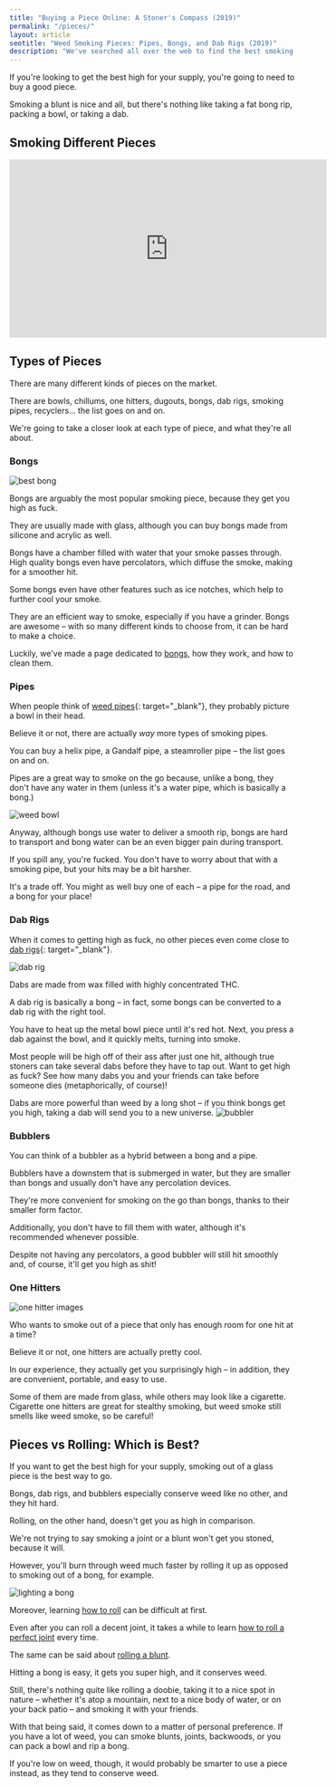 ```yaml
---
title: "Buying a Piece Online: A Stoner's Compass (2019)"
permalink: "/pieces/"
layout: article
seotitle: "Weed Smoking Pieces: Pipes, Bongs, and Dab Rigs (2019)"
description: "We've searched all over the web to find the best smoking pieces. Whether you're looking for a bong, pipe, or a dab rig, we've got your back." 
---
```


If you're looking to get the best high for your supply, you're going to need to buy a good piece. 

Smoking a blunt is nice and all, but there's nothing like taking a fat bong rip, packing a bowl, or taking a dab. 

## Smoking Different Pieces 

<div class="iframeVideo">
<iframe width="560" height="315" src="https://www.youtube.com/embed/EHmTjohfzLk" frameborder="0" allow="accelerometer; autoplay; encrypted-media; gyroscope; picture-in-picture" allowfullscreen></iframe>
</div>

## Types of Pieces 

There are many different kinds of pieces on the market. 

There are bowls, chillums, one hitters, dugouts, bongs, dab rigs, smoking pipes, recyclers... the list goes on and on.

We're going to take a closer look at each type of piece, and what they're all about. 

### Bongs 
<img alt="best bong" class="lazyload img-right" data-src="/images/bongs/bong-img.jpg">

Bongs are arguably the most popular smoking piece, because they get you high as fuck. 

They are usually made with glass, although you can buy bongs made from silicone and acrylic as well. 

Bongs have a chamber filled with water that your smoke passes through. High quality bongs even have percolators, which diffuse the smoke, making for a smoother hit.

Some bongs even have other features such as ice notches, which help to further cool your smoke. 

They are an efficient way to smoke, especially if you have a grinder. Bongs are awesome – with so many different kinds to choose from, it can be hard to make a choice. 

Luckily, we've made a page dedicated to [bongs](/pieces/bongs/), how they work, and how to clean them. 

### Pipes 

When people think of [weed pipes](https://www.grasscity.com/smoking-pipes?ref=smokephisticated){: target="_blank"}, they probably picture a bowl in their head.

Believe it or not, there are actually *way* more types of smoking pipes. 

You can buy a helix pipe, a Gandalf pipe, a steamroller pipe – the list goes on and on. 

Pipes are a great way to smoke on the go because, unlike a bong, they don't have any water in them (unless it's a water pipe, which is basically a bong.)

<img alt="weed bowl" class="lazyload img-left" data-src="/images/bowls/bowl-img.jpg">

Anyway, although bongs use water to deliver a smooth rip, bongs are hard to transport and bong water can be an even bigger pain during transport. 

If you spill any, you're fucked. You don't have to worry about that with a smoking pipe, but your hits may be a bit harsher. 

It's a trade off. You might as well buy one of each – a pipe for the road, and a bong for your place!

### Dab Rigs

When it comes to getting high as fuck, no other pieces even come close to [dab rigs](https://www.grasscity.com/dab-rigs?ref=smokephisticated){: target="_blank"}. 

<img alt="dab rig" class="lazyload img-right" data-src="/images/dab-rigs/dab-rig-img.jpg">

Dabs are made from wax filled with highly concentrated THC. 

A dab rig is basically a bong – in fact, some bongs can be converted to a dab rig with the right tool. 

You have to heat up the metal bowl piece until it's red hot. Next, you press a dab against the bowl, and it quickly melts, turning into smoke. 

Most people will be high off of their ass after just one hit, although true stoners can take several dabs before they have to tap out. Want to get high as fuck? See how many dabs you and your friends can take before someone dies (metaphorically, of course)!

Dabs are more powerful than weed by a long shot – if you think bongs get you high, taking a dab will send you to a new universe. 
<img alt="bubbler" class="lazyload img-right" data-src="/images/bubblers/bubbler-img.jpg">

### Bubblers 

You can think of a bubbler as a hybrid between a bong and a pipe. 

Bubblers have a downstem that is submerged in water, but they are smaller than bongs and usually don't have any percolation devices. 

They're more convenient for smoking on the go than bongs, thanks to their smaller form factor. 

Additionally, you don't have to fill them with water, although it's recommended whenever possible. 

Despite not having any percolators, a good bubbler will still hit smoothly and, of course, it'll get you high as shit!

### One Hitters 
<img alt="one hitter images" class="lazyload img-right" data-src="/images/one-hitters/one-hitter-img.jpg">

Who wants to smoke out of a piece that only has enough room for one hit at a time?

Believe it or not, one hitters are actually pretty cool. 

In our experience, they actually get you surprisingly high – in addition, they are convenient, portable, and easy to use. 

Some of them are made from glass, while others may look like a cigarette. Cigarette one hitters are great for stealthy smoking, but weed smoke still smells like weed smoke, so be careful!

## Pieces vs Rolling: Which is Best? 

If you want to get the best high for your supply, smoking out of a glass piece is the best way to go. 

Bongs, dab rigs, and bubblers especially conserve weed like no other, and they hit hard. 

Rolling, on the other hand, doesn't get you as high in comparison. 

We're not trying to say smoking a joint or a blunt won't get you stoned, because it will. 

However, you'll burn through weed much faster by rolling it up as opposed to smoking out of a bong, for example. 

<img alt="lighting a bong" class="lazyload img-middle" data-src="/images/bongs/lighting-bowl.jpg">

Moreover, learning [how to roll](/how-to-roll/) can be difficult at first. 

Even after you can roll a decent joint, it takes a while to learn [how to roll a perfect joint](/how-to-roll/joint/) every time. 

The same can be said about [rolling a blunt](/how-to-roll/blunt/). 

Hitting a bong is easy, it gets you super high, and it conserves weed. 

Still, there's nothing quite like rolling a doobie, taking it to a nice spot in nature – whether it's atop a mountain, next to a nice body of water, or on your back patio – and smoking it with your friends. 

With that being said, it comes down to a matter of personal preference. If you have a lot of weed, you can smoke blunts, joints, backwoods, or you can pack a bowl and rip a bong. 

If you're low on weed, though, it would probably be smarter to use a piece instead, as they tend to conserve weed. 